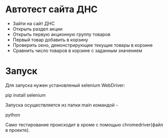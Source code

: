 # Автотест сайта ДНС

- Зайти на сайт ДНС
- Открыть раздел акции
- Открыть первую акционную группу товаров
- Первый товар добавить в корзину
- Проверить окно, демонстрирующее текущие товары в корзине
- Сравнить число товаров в корзине с заданным значением

# Запуск

Для запуска нужен установленый selenium WebDriver:

pip install selenium

Запуска осуществляется из папки main командой -

python 

Само тестирование происходит в хроме с помощью chromedriver(файл в проекте).

